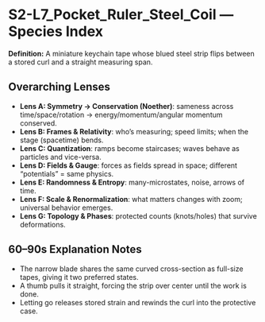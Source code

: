 # S2-L7_Pocket_Ruler_Steel_Coil — Species Index
**Definition:** A miniature keychain tape whose blued steel strip flips between a stored curl and a straight measuring span.

## Overarching Lenses

- **Lens A: Symmetry -> Conservation (Noether)**: sameness across time/space/rotation → energy/momentum/angular momentum conserved.
- **Lens B: Frames & Relativity**: who’s measuring; speed limits; when the stage (spacetime) bends.
- **Lens C: Quantization**: ramps become staircases; waves behave as particles and vice-versa.
- **Lens D: Fields & Gauge**: forces as fields spread in space; different “potentials” = same physics.
- **Lens E: Randomness & Entropy**: many-microstates, noise, arrows of time.
- **Lens F: Scale & Renormalization**: what matters changes with zoom; universal behavior emerges.
- **Lens G: Topology & Phases**: protected counts (knots/holes) that survive deformations.

## 60–90s Explanation Notes
- The narrow blade shares the same curved cross-section as full-size tapes, giving it two preferred states.
- A thumb pulls it straight, forcing the strip over center until the work is done.
- Letting go releases stored strain and rewinds the curl into the protective case.
